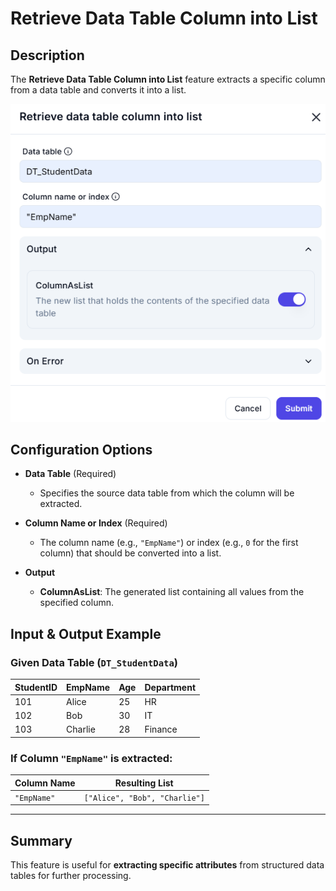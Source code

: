 # Retrieve Data Table Column into List  

## Description

The **Retrieve Data Table Column into List** feature extracts a specific column from a data table and converts it into a list.  

![alt text](../../assests/workflow-logics/assests%20variable/retrieve-data-table-column-into-list.png)

## Configuration Options  

- **Data Table** (Required)  
  - Specifies the source data table from which the column will be extracted.  

- **Column Name or Index** (Required)  
  - The column name (e.g., `"EmpName"`) or index (e.g., `0` for the first column) that should be converted into a list.  

- **Output**  
  - **ColumnAsList**: The generated list containing all values from the specified column.  

## Input & Output Example  

### Given Data Table (`DT_StudentData`)

| StudentID | EmpName   | Age | Department  |
|-----------|----------|-----|------------|
| 101       | Alice    | 25  | HR         |
| 102       | Bob      | 30  | IT         |
| 103       | Charlie  | 28  | Finance    |

### If Column `"EmpName"` is extracted:

| **Column Name** | **Resulting List** |
|----------------|----------------|
| `"EmpName"`    | `["Alice", "Bob", "Charlie"]` |

---

## Summary

This feature is useful for **extracting specific attributes** from structured data tables for further processing.
